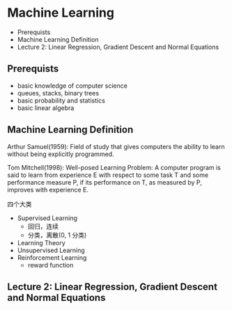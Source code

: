 # Machine Learning

<!-- MarkdownTOC -->

- Prerequists
- Machine Learning Definition
- Lecture 2: Linear Regression, Gradient Descent and Normal Equations

<!-- /MarkdownTOC -->


## Prerequists

+ basic knowledge of computer science
+ queues, stacks, binary trees
+ basic probability and statistics
+ basic linear algebra

## Machine Learning Definition

Arthur Samuel(1959): Field of study that gives computers the ability to learn without being explicitly programmed.

Tom Mitchell(1998): Well-posed Learning Problem: A computer program is said to learn from experience E with respect to some task T and some performance measure P, if its performance on T, as measured by P, improves with experience E.

四个大类

+ Supervised Learning
    + 回归，连续
    + 分类，离散(0, 1 分类)
+ Learning Theory
+ Unsupervised Learning
+ Reinforcement Learning
    + reward function

## Lecture 2: Linear Regression, Gradient Descent and Normal Equations



